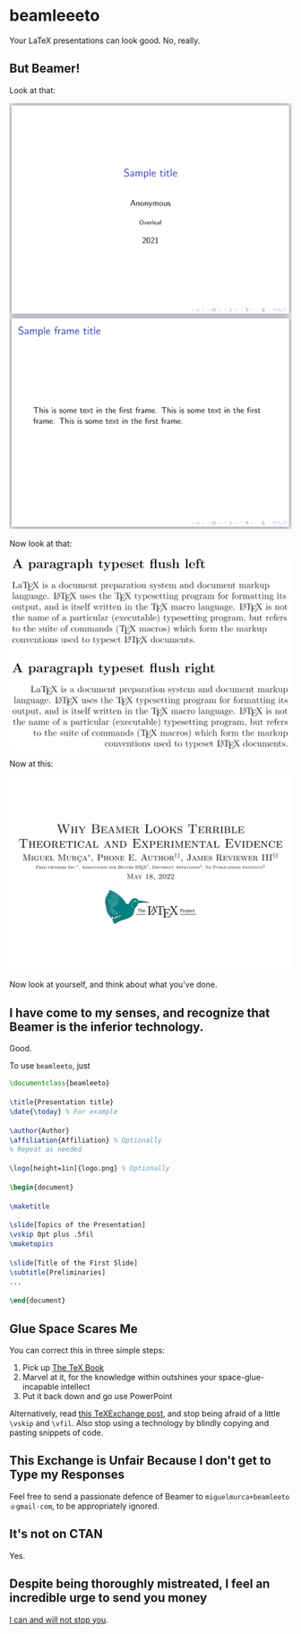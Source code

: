 # beamleeeto

Your LaTeX presentations can look good. No, really.

## But Beamer!

Look at that:

![Beamer.](doc/beamer.png)

Now look at that:

![LaTeX.](doc/latex.png)

Now at this:

![beamleeto.](doc/beamleeto.png)

Now look at yourself, and think about what you've done.

## I have come to my senses, and recognize that Beamer is the inferior technology.

Good.

To use `beamleeto`, just

```latex
\documentclass{beamleeto}

\title{Presentation title}
\date{\today} % For example

\author{Author}
\affiliation{Affiliation} % Optionally
% Repeat as needed

\logo[height=1in]{logo.png} % Optionally

\begin{document}

\maketitle

\slide[Topics of the Presentation]
\vskip 0pt plus .5fil
\maketopics

\slide[Title of the First Slide]
\subtitle[Preliminaries]
...

\end{document}
```


## Glue Space Scares Me

You can correct this in three simple steps:

1. Pick up [The TeX
   Book](https://www.amazon.com/TeXbook-Donald-Knuth/dp/0201134489)
2. Marvel at it, for the knowledge within outshines your space-glue-incapable
   intellect
3. Put it back down and go use PowerPoint

Alternatively, read [this TeXExchange
post](https://tex.stackexchange.com/a/64759), and stop being afraid of a little
`\vskip` and `\vfil`. Also stop using a technology by blindly copying and
pasting snippets of code.


## This Exchange is Unfair Because I don't get to Type my Responses

Feel free to send a passionate defence of Beamer to
`miguelmurca+beamleeto﹫gmail·com`, to be appropriately ignored.


## It's not on CTAN

Yes.


## Despite being thoroughly mistreated, I feel an incredible urge to send you money

[I can and will not stop you](https://www.paypal.me/miguelmurca/2.50).
